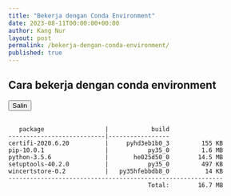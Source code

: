 ```yaml
---
title: "Bekerja dengan Conda Environment"
date: 2023-08-11T00:00:00+00:00
author: Kang Nur
layout: post
permalink: /bekerja-dengan-conda-environment/
published: true
---
```


<h2>Cara bekerja dengan conda environment</h2>

<div id="code-container">
 <button id="copy-button"><i class="fas fa-copy"></i> Salin</button>
 <pre>
  <code class="bash">
   package                 |            build
---------------------------|-----------------
certifi-2020.6.20          |     pyhd3eb1b0_3         155 KB
pip-10.0.1                 |           py35_0         1.6 MB
python-3.5.6               |       he025d50_0        14.5 MB
setuptools-40.2.0          |           py35_0         497 KB
wincertstore-0.2           |   py35hfebbdb8_0          14 KB
------------------------------------------------------------
                                       Total:        16.7 MB
  </code>
 </pre>
</div>
 